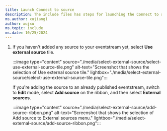 ```yaml
---
title: Launch Connect to source
description: The include files has steps for launching the Connect to source window.
ms.author: xujiang1
author: xujxu 
ms.topic: include
ms.date: 10/25/2024
---
```


1. If you haven't added any source to your eventstream yet, select **Use external source** tile.  

    :::image type="content" source="./media/select-external-source/select-use-external-source-tile.png" alt-text="Screenshot that shows the selection of Use external source tile." lightbox="./media/select-external-source/select-use-external-source-tile.png":::

    If you're adding the source to an already published eventstream, switch to **Edit** mode, select **Add source** on the ribbon, and then select **External sources**. 

    :::image type="content" source="./media/select-external-source/add-source-ribbon.png" alt-text="Screenshot that shows the selection of Add source to External sources menu." lightbox="./media/select-external-source/add-source-ribbon.png":::
       
